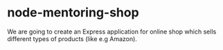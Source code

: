 # node-mentoring-shop

We are going to create an Express application for online shop which sells different types of products (like e.g Amazon).
